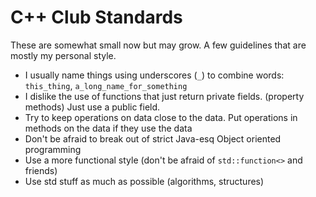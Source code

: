 # C++ Club Standards #

These are somewhat small now but may grow. A few guidelines that are mostly my personal style.

+ I usually name things using underscores (`_`) to combine words: `this_thing`, `a_long_name_for_something`
+ I dislike the use of functions that just return private fields. (property methods) Just use a public field. 
+ Try to keep operations on data close to the data. Put operations in methods on the data if they use the data
+ Don't be afraid to break out of strict Java-esq Object oriented programming
+ Use a more functional style (don't be afraid of `std::function<>` and friends) 
+ Use std stuff as much as possible (algorithms, structures)

